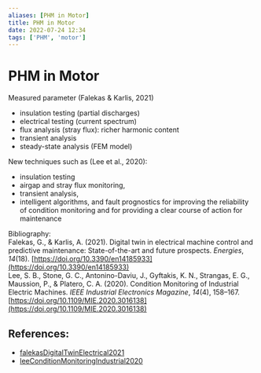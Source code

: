```yaml
---
aliases: [PHM in Motor]
title: PHM in Motor
date: 2022-07-24 12:34
tags: ['PHM', 'motor']
---
```


# PHM in Motor

Measured parameter (Falekas & Karlis, 2021)

- insulation testing (partial discharges)
- electrical testing (current spectrum)
- flux analysis (stray flux): richer harmonic content
- transient analysis
- steady-state analysis (FEM model)

New techniques such as (Lee et al., 2020):

- insulation testing
- airgap and stray flux monitoring,
- transient analysis,
- intelligent algorithms, and fault prognostics for improving the reliability of condition monitoring and for providing a clear course of action for maintenance

Bibliography:  
Falekas, G., & Karlis, A. (2021). Digital twin in electrical machine control and predictive maintenance: State-of-the-art and future prospects. _Energies_, _14_(18). [https://doi.org/10.3390/en14185933](https://doi.org/10.3390/en14185933)  
Lee, S. B., Stone, G. C., Antonino-Daviu, J., Gyftakis, K. N., Strangas, E. G., Maussion, P., & Platero, C. A. (2020). Condition Monitoring of Industrial Electric Machines. _IEEE Industrial Electronics Magazine_, _14_(4), 158–167. [https://doi.org/10.1109/MIE.2020.3016138](https://doi.org/10.1109/MIE.2020.3016138)

## References:

- [falekasDigitalTwinElectrical2021](../zotero/falekasDigitalTwinElectrical2021.md)
- [leeConditionMonitoringIndustrial2020](../zotero/leeConditionMonitoringIndustrial2020.md)
